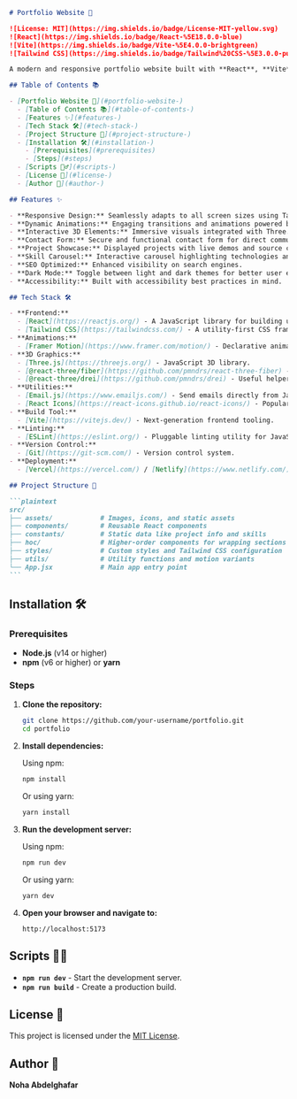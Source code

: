 ````markdown
# Portfolio Website 🚀

![License: MIT](https://img.shields.io/badge/License-MIT-yellow.svg)
![React](https://img.shields.io/badge/React-%5E18.0.0-blue)
![Vite](https://img.shields.io/badge/Vite-%5E4.0.0-brightgreen)
![Tailwind CSS](https://img.shields.io/badge/Tailwind%20CSS-%5E3.0.0-purple)

A modern and responsive portfolio website built with **React**, **Vite**, and **Tailwind CSS**. This site showcases personal skills, projects, and experiences, providing an engaging platform to connect with potential clients or employers.

## Table of Contents 📚

- [Portfolio Website 🚀](#portfolio-website-)
  - [Table of Contents 📚](#table-of-contents-)
  - [Features ✨](#features-)
  - [Tech Stack 🛠️](#tech-stack-️)
  - [Project Structure 📁](#project-structure-)
  - [Installation 🛠️](#installation-)
    - [Prerequisites](#prerequisites)
    - [Steps](#steps)
  - [Scripts 🏃‍♂️](#scripts-)
  - [License 📝](#license-)
  - [Author 👤](#author-)

## Features ✨

- **Responsive Design:** Seamlessly adapts to all screen sizes using Tailwind CSS.
- **Dynamic Animations:** Engaging transitions and animations powered by Framer Motion.
- **Interactive 3D Elements:** Immersive visuals integrated with Three.js.
- **Contact Form:** Secure and functional contact form for direct communication.
- **Project Showcase:** Displayed projects with live demos and source code links.
- **Skill Carousel:** Interactive carousel highlighting technologies and tools.
- **SEO Optimized:** Enhanced visibility on search engines.
- **Dark Mode:** Toggle between light and dark themes for better user experience.
- **Accessibility:** Built with accessibility best practices in mind.

## Tech Stack 🛠️

- **Frontend:**
  - [React](https://reactjs.org/) - A JavaScript library for building user interfaces.
  - [Tailwind CSS](https://tailwindcss.com/) - A utility-first CSS framework.
- **Animations:**
  - [Framer Motion](https://www.framer.com/motion/) - Declarative animations for React.
- **3D Graphics:**
  - [Three.js](https://threejs.org/) - JavaScript 3D library.
  - [@react-three/fiber](https://github.com/pmndrs/react-three-fiber) - React renderer for Three.js.
  - [@react-three/drei](https://github.com/pmndrs/drei) - Useful helpers for react-three-fiber.
- **Utilities:**
  - [Email.js](https://www.emailjs.com/) - Send emails directly from JavaScript.
  - [React Icons](https://react-icons.github.io/react-icons/) - Popular icons as React components.
- **Build Tool:**
  - [Vite](https://vitejs.dev/) - Next-generation frontend tooling.
- **Linting:**
  - [ESLint](https://eslint.org/) - Pluggable linting utility for JavaScript.
- **Version Control:**
  - [Git](https://git-scm.com/) - Version control system.
- **Deployment:**
  - [Vercel](https://vercel.com/) / [Netlify](https://www.netlify.com/) - For deploying the website.

## Project Structure 📁

```plaintext
src/
├── assets/            # Images, icons, and static assets
├── components/        # Reusable React components
├── constants/         # Static data like project info and skills
├── hoc/               # Higher-order components for wrapping sections
├── styles/            # Custom styles and Tailwind CSS configuration
├── utils/             # Utility functions and motion variants
└── App.jsx            # Main app entry point
```
````

## Installation 🛠️

### Prerequisites

- **Node.js** (v14 or higher)
- **npm** (v6 or higher) or **yarn**

### Steps

1. **Clone the repository:**

   ```bash
   git clone https://github.com/your-username/portfolio.git
   cd portfolio
   ```

2. **Install dependencies:**

   Using npm:

   ```bash
   npm install
   ```

   Or using yarn:

   ```bash
   yarn install
   ```

3. **Run the development server:**

   Using npm:

   ```bash
   npm run dev
   ```

   Or using yarn:

   ```bash
   yarn dev
   ```

4. **Open your browser and navigate to:**

   ```
   http://localhost:5173
   ```

## Scripts 🏃‍♂️

- **`npm run dev`** - Start the development server.
- **`npm run build`** - Create a production build.

## License 📝

This project is licensed under the [MIT License](./LICENSE).

## Author 👤

**Noha Abdelghafar**

```

```
